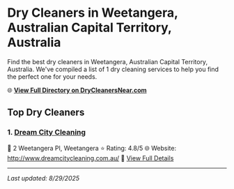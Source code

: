 # Dry Cleaners in Weetangera, Australian Capital Territory, Australia

Find the best dry cleaners in Weetangera, Australian Capital Territory, Australia. We've compiled a list of 1 dry cleaning services to help you find the perfect one for your needs.

🌐 **[View Full Directory on DryCleanersNear.com](https://drycleanersnear.com/city/Australia/Australian%20Capital%20Territory/Weetangera)**

## Top Dry Cleaners

### 1. [Dream City Cleaning](https://drycleanersnear.com/dryCleaner/68a289b8e025a3a8d28d3d20/dream-city-cleaning)
📍 2 Weetangera Pl, Weetangera
⭐ Rating: 4.8/5
🌐 Website: http://www.dreamcitycleaning.com.au/
🔗 [View Full Details](https://drycleanersnear.com/dryCleaner/68a289b8e025a3a8d28d3d20/dream-city-cleaning)


---

*Last updated: 8/29/2025*
